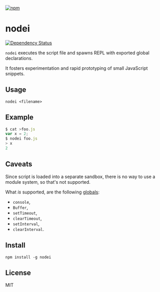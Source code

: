 [![npm](https://nodei.co/npm/nodei.png)](https://nodei.co/npm/nodei/)

# nodei

[![Dependency Status][david-badge]][david]

`nodei` executes the script file and spawns REPL with exported global declarations.

It fosters experimentation and rapid prototyping of small JavaScript snippets.

[david]: https://david-dm.org/eush77/nodei
[david-badge]: https://david-dm.org/eush77/nodei.png

## Usage

```
nodei <filename>
```

## Example

```js
$ cat >foo.js
var x = 2;
$ nodei foo.js
> x
2
```

## Caveats

Since script is loaded into a separate sandbox, there is no way to use a module system, so that's not supported.

What _is_ supported, are the following [globals](http://nodejs.org/api/globals.html):
  - `console`,
  - `Buffer`,
  - `setTimeout`,
  - `clearTimeout`,
  - `setInterval`,
  - `clearInterval`.

## Install

```shell
npm install -g nodei
```

## License

MIT
